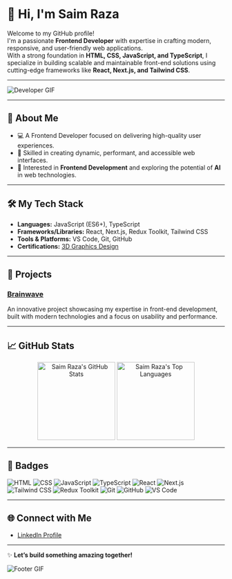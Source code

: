 # 👋 Hi, I'm Saim Raza

Welcome to my GitHub profile!  
I'm a passionate **Frontend Developer** with expertise in crafting modern, responsive, and user-friendly web applications.  
With a strong foundation in **HTML, CSS, JavaScript, and TypeScript**, I specialize in building scalable and maintainable front-end solutions using cutting-edge frameworks like **React, Next.js, and Tailwind CSS**.

---

![Developer GIF](https://media.giphy.com/media/qgQUggAC3Pfv687qPC/giphy.gif)

---

## 🌟 About Me
- 💻 A Frontend Developer focused on delivering high-quality user experiences.
- 🚀 Skilled in creating dynamic, performant, and accessible web interfaces.
- 🎯 Interested in **Frontend Development** and exploring the potential of **AI** in web technologies.

---

## 🛠️ My Tech Stack
- **Languages:** JavaScript (ES6+), TypeScript
- **Frameworks/Libraries:** React, Next.js, Redux Toolkit, Tailwind CSS
- **Tools & Platforms:** VS Code, Git, GitHub
- **Certifications:** [3D Graphics Design](https://github.com/SaimrRazaAly/HTML-CSS-JS-Work/blob/main/3dgb%20SAIM.png)

---

## 🚀 Projects
### [Brainwave](https://brainwave-gold-nine.vercel.app/)
An innovative project showcasing my expertise in front-end development, built with modern technologies and a focus on usability and performance.

---

## 📈 GitHub Stats

<!-- GitHub Stats -->
<div align="center">
  <img height="180em" src="https://github-readme-stats.vercel.app/api?username=SaimrRazaAly&show_icons=true&theme=radical" alt="Saim Raza's GitHub Stats"/>
  <img height="180em" src="https://github-readme-stats.vercel.app/api/top-langs/?username=SaimRazaAly&layout=compact&theme=radical" alt="Saim Raza's Top Languages"/>
</div>

---

## 🏅 Badges

![HTML](https://img.shields.io/badge/HTML-E34F26?style=for-the-badge&logo=html5&logoColor=white)
![CSS](https://img.shields.io/badge/CSS-1572B6?style=for-the-badge&logo=css3&logoColor=white)
![JavaScript](https://img.shields.io/badge/JavaScript-F7DF1E?style=for-the-badge&logo=javascript&logoColor=black)
![TypeScript](https://img.shields.io/badge/TypeScript-007ACC?style=for-the-badge&logo=typescript&logoColor=white)
![React](https://img.shields.io/badge/React-61DAFB?style=for-the-badge&logo=react&logoColor=black)
![Next.js](https://img.shields.io/badge/Next.js-000000?style=for-the-badge&logo=next.js&logoColor=white)
![Tailwind CSS](https://img.shields.io/badge/Tailwind_CSS-38B2AC?style=for-the-badge&logo=tailwind-css&logoColor=white)
![Redux Toolkit](https://img.shields.io/badge/Redux_Toolkit-764ABC?style=for-the-badge&logo=redux&logoColor=white)
![Git](https://img.shields.io/badge/Git-F05032?style=for-the-badge&logo=git&logoColor=white)
![GitHub](https://img.shields.io/badge/GitHub-181717?style=for-the-badge&logo=github&logoColor=white)
![VS Code](https://img.shields.io/badge/VS_Code-0078D4?style=for-the-badge&logo=visual-studio-code&logoColor=white)

---

## 🌐 Connect with Me
- [LinkedIn Profile](https://www.linkedin.com/in/saim-raza-610511327/)

---

✨ **Let’s build something amazing together!**

![Footer GIF](https://media.giphy.com/media/jRf5fsn8G6YaogAWxn/giphy.gif)
